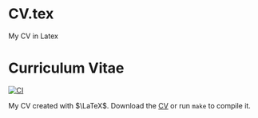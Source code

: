 # CV.tex
My CV in Latex
# Curriculum Vitae

[![CI](https://github.com/b-fg/CV.tex/workflows/CI/badge.svg)](https://github.com/b-fg/CV.tex/actions)

My CV created with $\LaTeX$. Download the [CV](https://raw.githubusercontent.com/kawaMANMI/CV.tex/main/main.pdf) or run `make` to compile it.

